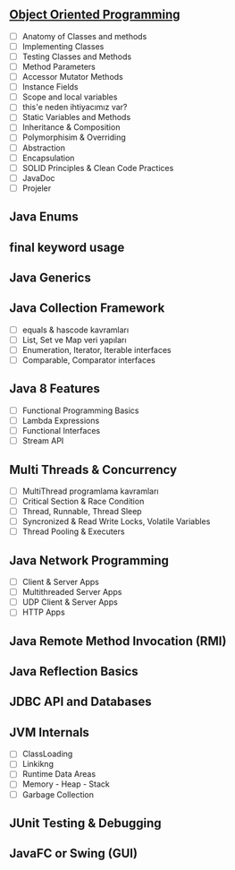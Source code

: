 ## [Object Oriented Programming](01-object-oriented-programming/)

- [ ] Anatomy of Classes and methods
- [ ] Implementing  Classes
- [ ] Testing Classes and Methods
- [ ] Method Parameters
- [ ] Accessor Mutator Methods
- [ ] Instance Fields
- [ ] Scope and local variables
- [ ] this'e neden ihtiyacımız var?
- [ ] Static Variables and Methods
- [ ] Inheritance & Composition
- [ ] Polymorphisim & Overriding
- [ ] Abstraction
- [ ] Encapsulation
- [ ] SOLID Principles & Clean Code Practices
- [ ] JavaDoc
- [ ] Projeler

## Java Enums

## final keyword usage

## Java Generics

## Java Collection Framework

- [ ] equals & hascode kavramları
- [ ] List, Set ve Map veri yapıları
- [ ] Enumeration, Iterator, Iterable interfaces
- [ ] Comparable, Comparator interfaces

## Java 8 Features

- [ ] Functional Programming Basics
- [ ] Lambda Expressions
- [ ] Functional Interfaces
- [ ] Stream API

## Multi Threads & Concurrency

- [ ] MultiThread programlama kavramları
- [ ] Critical Section & Race Condition
- [ ] Thread, Runnable, Thread Sleep
- [ ] Syncronized & Read Write Locks, Volatile Variables
- [ ] Thread Pooling & Executers

## Java Network Programming

- [ ] Client & Server Apps
- [ ] Multithreaded Server Apps
- [ ] UDP Client & Server Apps
- [ ] HTTP Apps

## Java Remote Method Invocation (RMI)

## Java Reflection Basics

## JDBC API and Databases

## JVM Internals

- [ ] ClassLoading
- [ ] Linkikng
- [ ] Runtime Data Areas
- [ ] Memory - Heap - Stack
- [ ] Garbage Collection

## JUnit Testing & Debugging

## JavaFC or Swing (GUI)